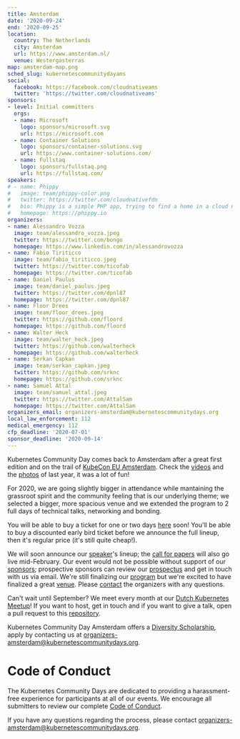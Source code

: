 ```yaml
---
title: Amsterdam
date: '2020-09-24'
end: '2020-09-25'
location:
  country: The Netherlands
  city: Amsterdam
  url: https://www.amsterdam.nl/
  venue: Westergasterras
map: amsterdam-map.png
sched_slug: kubernetescommunitydayams
social:
  facebook: https://facebook.com/cloudnativeams
  twitter: 'https://twitter.com/cloudnativeams'
sponsors:
- level: Initial committers
  orgs:
  - name: Microsoft
    logo: sponsors/microsoft.svg
    url: https://microsoft.com
  - name: Container Solutions
    logo: sponsors/container-solutions.svg
    url: https://www.container-solutions.com/
  - name: Fullstaq
    logo: sponsors/fullstaq.png
    url: https://fullstaq.com/
speakers:
# - name: Phippy
#   image: team/phippy-color.png
#   twitter: https://twitter.com/cloudnativefdn
#   bio: Phippy is a simple PHP app, trying to find a home in a cloud native world.
#   homepage: https://phippy.io
organizers:
- name: Alessandro Vozza
  image: team/alessandro_vozza.jpeg
  twitter: https://twitter.com/bongo
  homepage: https://www.linkedin.com/in/alessandrovozza
- name: Fabio Tiriticco
  image: team/fabio_tiriticco.jpeg
  twitter: https://twitter.com/ticofab
  homepage: https://twitter.com/ticofab
- name: Daniel Paulus
  image: team/daniel_paulus.jpeg
  twitter: https://twitter.com/dpnl87
  homepage: https://twitter.com/dpnl87
- name: Floor Drees
  image: team/floor_drees.jpeg
  twitter: https://github.com/floord
  homepage: https://github.com/floord
- name: Walter Heck
  image: team/walter_heck.jpeg
  twitter: https://github.com/walterheck
  homepage: https://github.com/walterheck
- name: Serkan Capkan
  image: team/serkan_capkan.jpeg
  twitter: https://github.com/srknc
  homepage: https://github.com/srknc
- name: Samuel Attal 
  image: team/samuel_attal.jpeg
  twitter: https://twitter.com/AttalSam
  homepage: https://twitter.com/AttalSam
organizers_email: organizers-amsterdam@kubernetescommunitydays.org
local_law_enforcement: 112
medical_emergency: 112
cfp_deadline: '2020-07-01'
sponsor_deadline: '2020-09-14'
---
```


Kubernetes Community Day comes back to Amsterdam after a great first edition and on the trail of [KubeCon EU Amsterdam](https://events19.linuxfoundation.org/events/kubecon-cloudnativecon-europe-2020/). Check the [videos](https://www.youtube.com/playlist?list=PLQGLXxvf53b0fzCwFJSLRyn88bCoFNH2G) and the [photos](https://500px.com/cloudnativeams/galleries/kubernetes-community-day-amsterdam-2019) of last year, it was a lot of fun!

For 2020, we are going slightly bigger in attendance while mantaining the grassroot spirit and the community feeling that is our underlying theme; we selected a bigger, more spacious venue and we extended the program to 2 full days of technical talks, networking and bonding.

You will be able to buy a ticket for one or two days [here](hhttps://kubernetescommunitydays.org/) soon! You'll be able to buy a discounted early bird ticket before we announce the full lineup, then it's regular price (it's still quite cheap!).

We will soon announce our [speaker](speakers)'s lineup; the [call for papers](cfp) will also go live mid-February.
Our event would not be possible without support of our [sponsors](sponsor); prospective sponsors can review our [prospectus](prospectus) and get in touch with us via email. We're still finalizing our [program](program) but we're excited to have finalized a great [venue](venue). Please [contact](contact) the organizers with any questions.

Can't wait until September? We meet every month at our [Dutch Kubernetes Meetup](https://www.meetup.com/Dutch-Kubernetes-Meetup/)! If you want to host, get in touch and if you want to give a talk, open a pull request to this [repository](https://github.com/cloudnative-amsterdam/meetups).

Kubernetes Community Day Amsterdam offers a [Diversity Scholarship](diversity-scholarship), apply by contacting us at [organizers-amsterdam@kubernetescommunitydays.org](mailto://organizers-amsterdam@kubernetescommunitydays.org).

# Code of Conduct

The Kubernetes Community Days are dedicated to providing a  harassment-free experience for participants at all of our events. We encourage all submitters to review our complete [Code of Conduct](https://kubernetescommunitydays.org/code-of-conduct/).

If you have any questions regarding the process, please contact [organizers-amsterdam@kubernetescommunitydays.org](organizers-amsterdam@kubernetescommunitydays.org).
